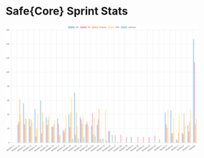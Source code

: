 # Safe{Core} Sprint Stats
<img src="./total_complexity/2025-01-11.png" width="600" title="Total Complexity">


